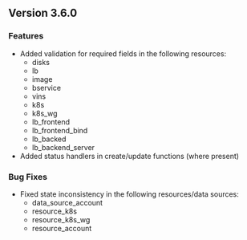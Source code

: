 ## Version 3.6.0

### Features
- Added validation for required fields in the following resources:
	- disks
	- lb
	- image
	- bservice
	- vins
	- k8s
	- k8s_wg
	- lb_frontend
	- lb_frontend_bind
	- lb_backed
	- lb_backend_server
- Added status handlers in create/update functions (where present)

### Bug Fixes
- Fixed state inconsistency in the following resources/data sources:
	- data_source_account
	- resource_k8s
	- resource_k8s_wg
	- resource_account
